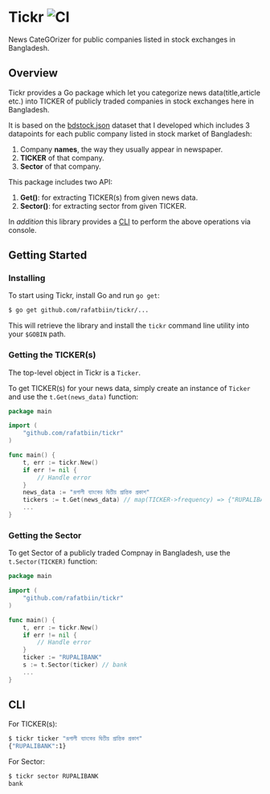 # Tickr ![CI](https://github.com/rafatbiin/tickr/workflows/CI/badge.svg)
News CateGOrizer for public companies listed in stock exchanges in Bangladesh.


## Overview
Tickr provides a Go package which let you categorize
news data(title,article etc.) into TICKER of publicly traded
companies in stock exchanges here in Bangladesh.


It is based on the [bdstock.json](https://github.com/rafatbiin/tickr/blob/master/data/bdstock.json) dataset that I developed
which includes 3 datapoints for each public company listed in stock market of Bangladesh:
  1. Company **names**, the way they usually appear in newspaper.
  2. **TICKER** of that company.
  3. **Sector** of that company.
  
This package includes two API:
1. **Get()**: for extracting TICKER(s) from given news data.
2. **Sector()**: for extracting sector from given TICKER.

In *addition* this library provides a [CLI](#cli) to perform the above operations via console.

## Getting Started

### Installing

To start using Tickr, install Go and run `go get`:

```sh
$ go get github.com/rafatbiin/tickr/...
```

This will retrieve the library and install the `tickr` command line utility into
your `$GOBIN` path.

### Getting the TICKER(s)

The top-level object in Tickr is a `Ticker`.

To get TICKER(s) for your news data, simply create an instance of `Ticker` and use the `t.Get(news_data)` function:

```go
package main

import (
	"github.com/rafatbiin/tickr"
)

func main() {
	t, err := tickr.New()
	if err != nil {
		// Handle error
	}
	news_data := "রূপালী ব্যাংকের দ্বিতীয় প্রান্তিক প্রকাশ"
	tickers := t.Get(news_data) // map(TICKER->frequency) => {"RUPALIBANK":1}
	...
}
```

### Getting the Sector

To get Sector of a publicly traded Compnay in Bangladesh, use the `t.Sector(TICKER)` function:

```go
package main

import (
	"github.com/rafatbiin/tickr"
)

func main() {
	t, err := tickr.New()
	if err != nil {
		// Handle error
	}
	ticker := "RUPALIBANK"
	s := t.Sector(ticker) // bank
	...
}
```


## CLI
For TICKER(s):
```sh
$ tickr ticker "রূপালী ব্যাংকের দ্বিতীয় প্রান্তিক প্রকাশ"
{"RUPALIBANK":1}
```

For Sector:
```sh
$ tickr sector RUPALIBANK
bank
```